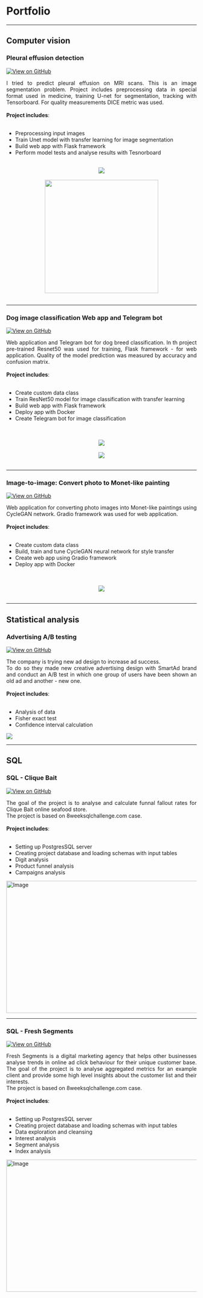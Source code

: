 # Portfolio

---

## Computer vision

### Pleural effusion detection

[![View on GitHub](https://img.shields.io/badge/GitHub-View_on_GitHub-blue?logo=GitHub)](https://github.com/LtvnSergey/Pleural-Effusion-Detection)

<div style="text-align: justify"> I tried to predict pleural effusion on MRI scans. 
This is an image segmentation problem. Project includes preprocessing data in special format used in medicine,  
training U-net for segmentation, tracking with Tensorboard. For quality measurements DICE metric was used.    
<br>
<br>
<b>Project includes</b>: 
<br>
<br>
<ul class="b">
    <li>Preprocessing input images</li>
    <li>Train Unet model with transfer learning for image segmentation</li>
    <li>Build web app with  Flask framework</li>
    <li>Perform model tests and analyse results with Tesnorboard</li>
</ul>
</div>

<br>
<center><img src="images/pleural_1.png"/></center>

<br>
<center><img src="images/pleural_2.png" width="300"/></center>
<br>

---
### Dog image classification Web app and Telegram bot

[![View on GitHub](https://img.shields.io/badge/GitHub-View_on_GitHub-blue?logo=GitHub)](https://github.com/LtvnSergey/Dog-Image-Classification)
<div style="text-align: justify">  Web application and Telegram bot for dog breed classification. 
In th project pre-trained Resnet50 was used for training,  Flask framework - for web application.    
Quality of the model prediction was measured by accuracy and confusion matrix.
<br>
<br>
<b>Project includes</b>: 
<br>
<br>
<ul class="b">
    <li>Create custom data class</li>
    <li>Train ResNet50 model for image classification with transfer learning</li>
    <li>Build web app with  Flask framework</li>
    <li>Deploy app with Docker</li>
    <li>Create Telegram bot for image classification</li>
</ul>
</div>

<br>
<br>
<center><img src="images/dog_1.png"/></center>
<br>
<center><img src="images/dog_2.png"/></center>
<br>

---

### Image-to-image: Convert photo to Monet-like painting

[![View on GitHub](https://img.shields.io/badge/GitHub-View_on_GitHub-blue?logo=GitHub)](https://github.com/LtvnSergey/CycleGAN-Photo-to-Monet)
<div style="text-align: justify">  Web application for converting photo images into Monet-like paintings using CycleGAN network.  
Gradio framework was used for web application.
<br>
<br>
<b>Project includes</b>: 
<br>
<br>
<ul class="b">
    <li>Create custom data class</li>
    <li>Build, train and tune CycleGAN neural network for style transfer</li>
    <li>Create web app using Gradio framework</li>
    <li>Deploy app with Docker</li>
</ul>
</div>

<br>
<br>
<center><img src="images/cyclegan_1.png"/></center>
<br>

 ---


## Statistical analysis

### Advertising A/B testing

[![View on GitHub](https://img.shields.io/badge/GitHub-View_on_GitHub-blue?logo=GitHub)](https://github.com/LtvnSergey/Advertising-A-B-Testing)

<div style="text-align: justify">The company is trying new ad design to increase ad success. 
<br>To do so they made new creative advertising design with SmartAd brand and conduct an A/B test in which one group of users have been shown an old ad and another - new one.
<br>
<br>
<b>Project includes</b>: 
<br>
<br>
<ul class="b">
    <li>Analysis of data</li>
    <li>Fisher exact test</li>
    <li>Confidence interval calculation</li>
</ul>
</div>

<img src="images/a_b_test.png"/>


---


## SQL

### SQL - Clique Bait

[![View on GitHub](https://img.shields.io/badge/GitHub-View_on_GitHub-blue?logo=GitHub)](https://github.com/LtvnSergey/SQL-Clique-Bait)

<div style="text-align: justify">The goal of the project is to analyse and calculate funnal fallout rates for Clique Bait online seafood store.
<br>The project is based on 8weeksqlchallenge.com case.
<br>
<br>
<b>Project includes</b>: 
<br>
<br>
<ul class="b">
    <li>Setting up PostgresSQL server</li>
    <li>Creating project database and loading schemas with input tables</li>
    <li>Digit analysis</li>
    <li>Product funnel analysis</li>
    <li>Campaigns analysis</li>
</ul>
</div>

<img src="images/clique_bait.png" alt="Image" width="1000" height="350"/>


 ---


### SQL - Fresh Segments

[![View on GitHub](https://img.shields.io/badge/GitHub-View_on_GitHub-blue?logo=GitHub)](https://github.com/LtvnSergey/SQL-Clique-Bait)

<div style="text-align: justify">Fresh Segments is a digital marketing agency that helps other businesses analyse trends in online ad click behaviour for their unique customer base.
The goal of the project is to analyse aggregated metrics for an example client and provide some high level insights about the customer list and their interests.
<br>The project is based on 8weeksqlchallenge.com case.
<br>
<br>
<b>Project includes</b>: 
<br>
<br>
<ul class="b">
    <li>Setting up PostgresSQL server</li>
    <li>Creating project database and loading schemas with input tables</li>
    <li>Data exploration and cleansing</li>
    <li>Interest analysis</li>
    <li>Segment analysis
    <li>Index analysis</li>
</ul>
</div>

<img src="images/fresh_segments.png" alt="Image" width="1000" height="350"/>
